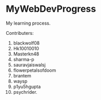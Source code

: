 # MyWebDevProgress
My learning process.

Contributers:

1. blackwolf08
2. Hk10010010
3. Masterkn48
4. sharma-p
5. sauravjaiswalsj
6. flowerpetalsofdoom
7. brantem
8. waysp
9. p1yu5hgupta
10. psychrider.
